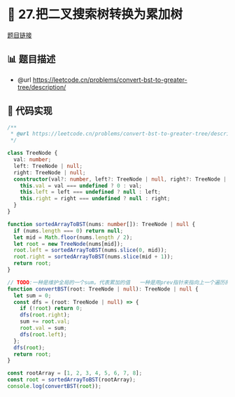 # 🎨 27.把二叉搜索树转换为累加树

[题目链接](https://leetcode.cn/problems/convert-bst-to-greater-tree/description/)

## 📊 题目描述
* @url https://leetcode.cn/problems/convert-bst-to-greater-tree/description/

## 📃 代码实现
```typescript
/**
 * @url https://leetcode.cn/problems/convert-bst-to-greater-tree/description/
 */

class TreeNode {
  val: number;
  left: TreeNode | null;
  right: TreeNode | null;
  constructor(val?: number, left?: TreeNode | null, right?: TreeNode | null) {
    this.val = val === undefined ? 0 : val;
    this.left = left === undefined ? null : left;
    this.right = right === undefined ? null : right;
  }
}

function sortedArrayToBST(nums: number[]): TreeNode | null {
  if (nums.length === 0) return null;
  let mid = Math.floor(nums.length / 2);
  let root = new TreeNode(nums[mid]);
  root.left = sortedArrayToBST(nums.slice(0, mid));
  root.right = sortedArrayToBST(nums.slice(mid + 1));
  return root;
}

// TODO:一种是维护全局的一个sum。代表累加的值   一种是用prev指针来指向上一个遍历的指针。
function convertBST(root: TreeNode | null): TreeNode | null {
  let sum = 0;
  const dfs = (root: TreeNode | null) => {
    if (!root) return 0;
    dfs(root.right);
    sum += root.val;
    root.val = sum;
    dfs(root.left);
  };
  dfs(root);
  return root;
}

const rootArray = [1, 2, 3, 4, 5, 6, 7, 8];
const root = sortedArrayToBST(rootArray);
console.log(convertBST(root));

```
